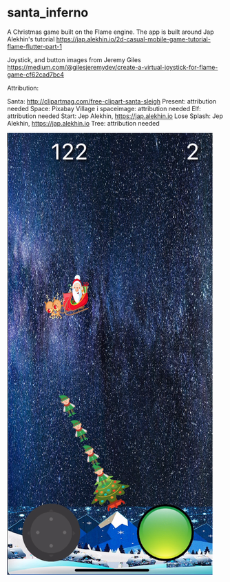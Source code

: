 # santa_inferno

A Christmas game built on the Flame engine.
The app is built around Jap Alekhin's tutorial
https://jap.alekhin.io/2d-casual-mobile-game-tutorial-flame-flutter-part-1

Joystick, and button images from Jeremy Giles
https://medium.com/@gilesjeremydev/create-a-virtual-joystick-for-flame-game-cf62cad7bc4


Attribution:

Santa: http://clipartmag.com/free-clipart-santa-sleigh
Present: attribution needed
Space: Pixabay
Village i spaceimage: attribution needed
Elf: attribution needed
Start: Jep Alekhin, https://jap.alekhin.io
Lose Splash: Jep Alekhin, https://jap.alekhin.io
Tree: attribution needed

![Screenshot](https://github.com/swinje/SantaInferno/blob/main/SantaInferno.png)
